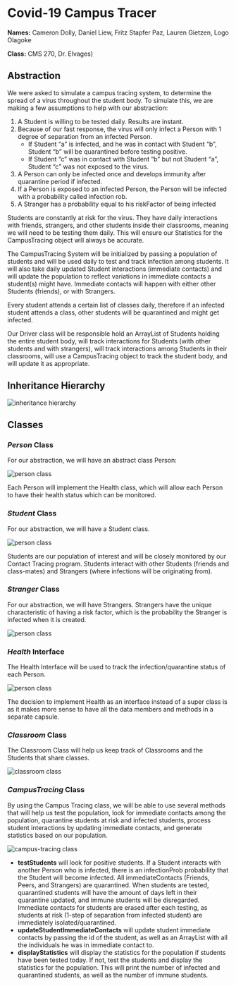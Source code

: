 # Covid-19 Campus Tracer

**Names:** Cameron Dolly, Daniel Liew, Fritz Stapfer Paz, Lauren Gietzen, Logo Olagoke

**Class:** CMS 270, Dr. Elvages)

## Abstraction

We were asked to simulate a campus tracing system, to determine the spread of a virus throughout the student body. To simulate this, we are making a few assumptions to help with our abstraction:

1. A Student is willing to be tested daily. Results are instant.
2. Because of our fast response, the virus will only infect a Person with 1 degree of separation from an infected Person.
   - If Student “a” is infected, and he was in contact with Student “b”, Student “b” will be quarantined before testing positive.
   - If Student “c” was in contact with Student “b” but not Student “a”, Student “c” was not exposed to the virus.
3. A Person can only be infected once and develops immunity after quarantine period if infected.
4. If a Person is exposed to an infected Person, the Person will be infected with a probability called infection rob.
5. A Stranger has a probability equal to his riskFactor of being infected

Students are constantly at risk for the virus. They have daily interactions with friends, strangers, and other students inside their classrooms, meaning we will need to be testing them daily. This will ensure our Statistics for the CampusTracing object will always be accurate.

The CampusTracing System will be initialized by passing a population of students and will be used daily to test and track infection among students. It will also take daily updated Student interactions (immediate contacts) and will update the population to reflect variations in immediate contacts a student(s) might have. Immediate contacts will happen with either other Students (friends), or with Strangers.

Every student attends a certain list of classes daily, therefore if an infected student attends a class, other students will be quarantined and might get infected.

Our Driver class will be responsible hold an ArrayList of Students holding the entire student body, will track interactions for Students (with other students and with strangers), will track interactions among Students in their classrooms, will use a CampusTracing object to track the student body, and will update it as appropriate.

## Inheritance Hierarchy

![inheritance hierarchy](./screenshots/umls/inheritannce-hierarchy.png)

## Classes

### _Person_ Class

For our abstraction, we will have an abstract class Person:

![person class](./screenshots/umls/person.png)

Each Person will implement the Health class, which will allow each Person to have their health status which can be monitored.

### _Student_ Class

For our abstraction, we will have a Student class.

![person class](./screenshots/umls/student.png)

Students are our population of interest and will be closely monitored by our Contact Tracing program. Students interact with other Students (friends and class-mates) and Strangers (where infections will be originating from).

### _Stranger_ Class

For our abstraction, we will have Strangers. Strangers have the unique characteristic of having a risk factor, which is the probability the Stranger is infected when it is created.

![person class](./screenshots/umls/stranger.png)

### _Health_ Interface

The Health Interface will be used to track the infection/quarantine status of each Person.

![person class](./screenshots/umls/health.png)

The decision to implement Health as an interface instead of a super class is as it makes more sense to have all the data members and methods in a separate capsule.

### _Classroom_ Class

The Classroom Class will help us keep track of Classrooms and the Students that share classes.

![classroom class](./screenshots/umls/classroom.png)

### _CampusTracing_ Class

By using the Campus Tracing class, we will be able to use several methods that will help us test the population, look for immediate contacts among the population, quarantine students at risk and infected students, process student interactions by updating immediate contacts, and generate statistics based on our population.

![campus-tracing class](./screenshots/umls/campus-tracing.png)

- **testStudents** will look for positive students. If a Student interacts with another Person who is infected, there is an infectionProb probability that the Student will become infected. All immediateContacts (Friends, Peers, and Strangers) are quarantined. When students are tested, quarantined students will have the amount of days left in their quarantine updated, and immune students will be disregarded. Immediate contacts for students are erased after each testing, as students at risk (1-step of separation from infected student) are immediately isolated/quarantined.
- **updateStudentImmediateContacts** will update student immediate contacts by passing the id of the student, as well as an ArrayList<Person> with all the individuals he was in immediate contact to.
- **displayStatistics** will display the statistics for the population if students have been tested today. If not, test the students and display the statistics for the population. This will print the number of infected and quarantined students, as well as the number of immune students.
